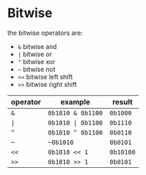 # Bitwise

the bitwise operators are:

- `&` bitwise and
- `|` bitwise or
- `^` bitwise xor
- `~` bitwise not
- `<<` bitwise left shift
- `>>` bitwise right shift

| operator | example | result |
|----------|---------|--------|
| `&`      | `0b1010 & 0b1100` | `0b1000` |
| `\|`      | `0b1010 \| 0b1100` | `0b1110` |
| `^`      | `0b1010 ^ 0b1100` | `0b0110` |
| `~`      | `~0b1010` | `0b0101` |
| `<<`     | `0b1010 << 1` | `0b10100` |
| `>>`     | `0b1010 >> 1` | `0b0101` |
